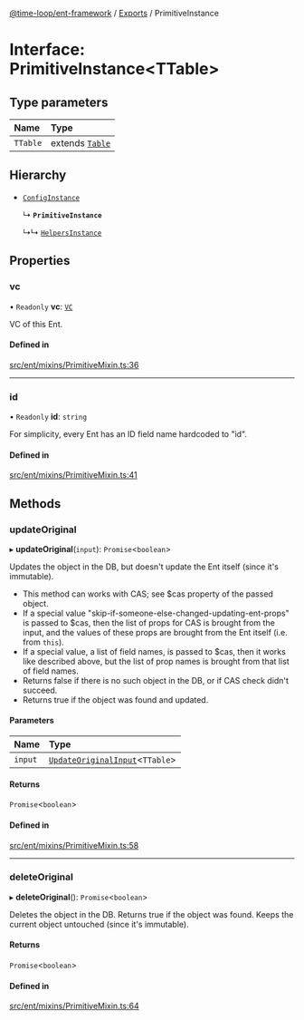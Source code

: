 [@time-loop/ent-framework](../README.md) / [Exports](../modules.md) / PrimitiveInstance

# Interface: PrimitiveInstance<TTable\>

## Type parameters

| Name | Type |
| :------ | :------ |
| `TTable` | extends [`Table`](../modules.md#table) |

## Hierarchy

- [`ConfigInstance`](ConfigInstance.md)

  ↳ **`PrimitiveInstance`**

  ↳↳ [`HelpersInstance`](HelpersInstance.md)

## Properties

### vc

• `Readonly` **vc**: [`VC`](../classes/VC.md)

VC of this Ent.

#### Defined in

[src/ent/mixins/PrimitiveMixin.ts:36](https://github.com/clickup/rest-client/blob/master/src/ent/mixins/PrimitiveMixin.ts#L36)

___

### id

• `Readonly` **id**: `string`

For simplicity, every Ent has an ID field name hardcoded to "id".

#### Defined in

[src/ent/mixins/PrimitiveMixin.ts:41](https://github.com/clickup/rest-client/blob/master/src/ent/mixins/PrimitiveMixin.ts#L41)

## Methods

### updateOriginal

▸ **updateOriginal**(`input`): `Promise`<`boolean`\>

Updates the object in the DB, but doesn't update the Ent itself (since it's
immutable).
- This method can works with CAS; see $cas property of the passed object.
- If a special value "skip-if-someone-else-changed-updating-ent-props" is
  passed to $cas, then the list of props for CAS is brought from the input,
  and the values of these props are brought from the Ent itself (i.e. from
  `this`).
- If a special value, a list of field names, is passed to $cas, then it
  works like described above, but the list of prop names is brought from
  that list of field names.
- Returns false if there is no such object in the DB, or if CAS check
  didn't succeed.
- Returns true if the object was found and updated.

#### Parameters

| Name | Type |
| :------ | :------ |
| `input` | [`UpdateOriginalInput`](../modules.md#updateoriginalinput)<`TTable`\> |

#### Returns

`Promise`<`boolean`\>

#### Defined in

[src/ent/mixins/PrimitiveMixin.ts:58](https://github.com/clickup/rest-client/blob/master/src/ent/mixins/PrimitiveMixin.ts#L58)

___

### deleteOriginal

▸ **deleteOriginal**(): `Promise`<`boolean`\>

Deletes the object in the DB. Returns true if the object was found. Keeps
the current object untouched (since it's immutable).

#### Returns

`Promise`<`boolean`\>

#### Defined in

[src/ent/mixins/PrimitiveMixin.ts:64](https://github.com/clickup/rest-client/blob/master/src/ent/mixins/PrimitiveMixin.ts#L64)
